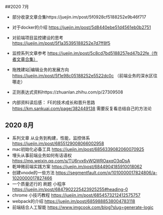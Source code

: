 ##2020 7月
- 部分收录文章合集https://juejin.im/post/5f0928cf5188252e9b46f717
- 对于docker的介绍 https://juejin.im/post/5d8440ebe51d4561eb0b2751
- 对前端项目监控建设的思考 https://juejin.im/post/5f1a35395188252e7d7ff8f5
-  监控系列文章参考 https://juejin.im/post/5c8cd7bd5188257ed47b22fe（作者文章合集）
- 拖拽建站|编辑业务的发展方向 https://juejin.im/post/5f1e98c05188252e5522dc0c （前端业务的深水区往哪走）
- 正则表达式资料https://zhuanlan.zhihu.com/p/27309508

- 内部资料读后感： FE的技术成长和晋升思路 https://km.sankuai.com/page/382449138 需要反复看总结自己的方法论



## 2020 8月
- 系列文章 从业务到构建，性能，监控体系 https://juejin.im/post/6855129008066002958
- mac初始化必备工具 https://juejin.im/post/6856339082060070925
- 埋头从事前端业务如何有话语权 https://mp.weixin.qq.com/s/TU6rvx6vWQWROaxqO3qDsA
- 乾坤微前端实践方案 https://juejin.im/post/6844904185910018062
- 创建vnode的一些方法 https://segmentfault.com/q/1010000017824806/a-1020000017827466
- 一个质量还行的 刷题 小程序 https://juejin.im/post/6847902225423925255#heading-0
- chrome 小技巧教程 https://juejin.im/post/6854573212412575757
- webpack的介绍 https://juejin.im/post/6859888538004783118
- 前端结合人工智能 https://www.imgcook.com/blog?slug=generate-logic